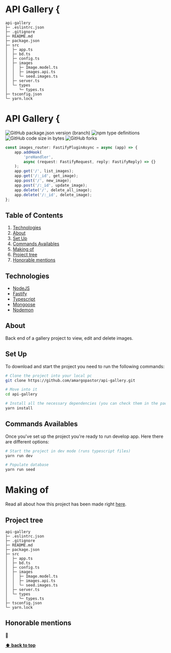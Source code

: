 # API Gallery {

```
api-gallery
├─ .eslintrc.json
├─ .gitignore
├─ README.md
├─ package.json
├─ src
│  ├─ app.ts
│  ├─ bd.ts
│  ├─ config.ts
│  ├─ images
│  │  ├─ Image.model.ts
│  │  ├─ images.api.ts
│  │  └─ seed.images.ts
│  ├─ server.ts
│  └─ types
│     └─ types.ts
├─ tsconfig.json
└─ yarn.lock

```

# API Gallery {

![GitHub package.json version (branch)](https://img.shields.io/github/package-json/v/amargopastor/api-gallery/main?color=blue&style=for-the-badge)
![npm type definitions](https://img.shields.io/npm/types/typescript?logo=typescript&logoColor=white&style=for-the-badge)
![GitHub code size in bytes](https://img.shields.io/github/languages/code-size/amargopastor/api-gallery?color=blueviolet&label=CODE%20SIZE&logo=github&style=for-the-badge)
![GitHub forks](https://img.shields.io/github/forks/amargopastor/api-gallery?color=success&logo=github&logoColor=white&style=for-the-badge)

```ts
const images_router: FastifyPluginAsync = async (app) => {
	app.addHook(
		'preHandler',
		async (request: FastifyRequest, reply: FastifyReply) => {}
	);
	app.get('/', list_images);
	app.get('/:_id', get_image);
	app.post('/', new_image);
	app.post('/:_id', update_image);
	app.delete('/', delete_all_image);
	app.delete('/:_id', delete_image);
};
```

## Table of Contents

1. [Technologies](#technologies)
1. [About](#about)
1. [Set Up](#set-up)
1. [Commands Availables](#commands-availables)
1. [Making of](#making-of)
1. [Project tree](#project-tree)
1. [Honorable mentions](#project-tree)

## Technologies

- [NodeJS](https://nodejs.org/es/)
- [Fastify](https://nodejs.org/)
- [Typescript](https://www.typescriptlang.org/)
- [Mongoose](https://mongoosejs.com/)
- [Nodemon](https://nodemon.io/)

## About

Back end of a gallery project to view, edit and delete images.

## Set Up

To download and start the project you need to run the following commands:

```bash
# Clone the project into your local pc
git clone https://github.com/amargopastor/api-gallery.git

# Move into it
cd api-gallery

# Install all the necessary dependencies (you can check them in the package.json)
yarn install
```

## Commands Availables

Once you've set up the project you're ready to run develop app. Here there are different options:

```bash
# Start the project in dev mode (runs typescript files)
yarn run dev

# Populate database
yarn run seed
```

# Making of

Read all about how this project has been made right [here](https://github.com/amargopastor/app-gallery/blob/main/docs/README.md).

## Project tree

```
api-gallery
├─ .eslintrc.json
├─ .gitignore
├─ README.md
├─ package.json
├─ src
│  ├─ app.ts
│  ├─ bd.ts
│  ├─ config.ts
│  ├─ images
│  │  ├─ Image.model.ts
│  │  ├─ images.api.ts
│  │  └─ seed.images.ts
│  ├─ server.ts
│  └─ types
│     └─ types.ts
├─ tsconfig.json
└─ yarn.lock
```

## Honorable mentions

🍍

**[⬆ back to top](#table-of-contents)**
